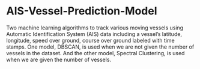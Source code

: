 # AIS-Vessel-Prediction-Model
Two machine learning algorithms to track various moving vessels using Automatic Identification System (AIS) data including a vessel’s latitude, longitude, speed over ground, course over ground labeled with time stamps. One model, DBSCAN, is used when we are not given the number of vessels in the dataset. And the other model, Spectral Clustering, is used when we are given the number of vessels.
